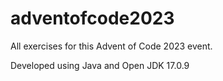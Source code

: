 # adventofcode2023

All exercises for this Advent of Code 2023 event.

Developed using Java and Open JDK 17.0.9 